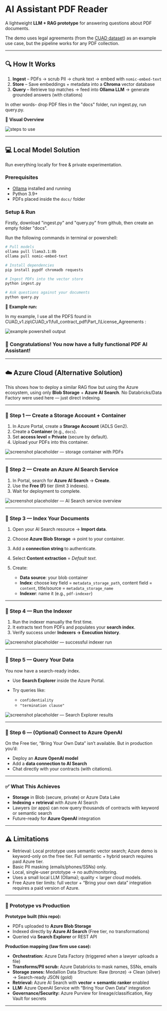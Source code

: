 # AI Assistant PDF Reader

A lightweight **LLM + RAG prototype** for answering questions about PDF documents.

The demo uses legal agreements (from the [CUAD dataset](https://www.atticusprojectai.org/cuad)) as an example use case, but the pipeline works for any PDF collection.

---

## 🔍 How It Works

1. **Ingest** – PDFs → scrub PII → chunk text → embed with `nomic-embed-text`
2. **Store** – Save embeddings + metadata into a **Chroma** vector database
3. **Query** – Retrieve top matches → feed into **Ollama LLM** → generate grounded answers (with citations)

In other words- drop PDF files in the "docs" folder, run ingest.py, run query.py.

📌 **Visual Overview**

![steps to use](https://raw.githubusercontent.com/Nikhil-Pickle/AI-Assistant-PDF-Reader/refs/heads/main/image.png)

---

## 💻 Local Model Solution

Run everything locally for free & private experimentation.

### Prerequisites

* [Ollama](https://ollama.ai) installed and running
* Python 3.9+
* PDFs placed inside the `docs/` folder

### Setup & Run

Firstly, download "ingest.py" and "query.py" from github, then create an empty folder "docs".

Run the following commands in terminal or powershell:  

```bash
# Pull models
ollama pull llama3.1:8b
ollama pull nomic-embed-text

# Install dependencies
pip install pypdf chromadb requests

# Ingest PDFs into the vector store
python ingest.py

# Ask questions against your documents
python query.py
```

📸 **Example run:**

In my example, I use all the PDFS found in CUAD_v1.zip\CUAD_v1\full_contract_pdf\Part_I\License_Agreements :

![example powershell output](https://raw.githubusercontent.com/Nikhil-Pickle/AI-Assistant-PDF-Reader/refs/heads/main/Screenshot%202025-08-26%20192915.png)

### 👏 **Congratulations!** You now have a fully functional PDF AI Assistant!

---

## ☁️ Azure Cloud (Alternative Solution)


This shows how to deploy a similar RAG flow but using the Azure ecosystem, using only **Blob Storage** + **Azure AI Search**.
No Databricks/Data Factory were used here — just direct indexing.

---

### 🔹 Step 1 — Create a Storage Account + Container

1. In Azure Portal, create a **Storage Account** (ADLS Gen2).
2. Create a **Container** (e.g., `docs`).
3. Set **access level = Private** (secure by default).
4. Upload your PDFs into this container.

![screenshot placeholder — storage container with PDFs](https://raw.githubusercontent.com/Nikhil-Pickle/AI-Assistant-PDF-Reader/refs/heads/main/Screenshot%202025-08-27%20111519.png)

---

### 🔹 Step 2 — Create an Azure AI Search Service

1. In Portal, search for **Azure AI Search** → **Create**.
2. Use the **Free (F)** tier (limit 3 indexes).
3. Wait for deployment to complete.

![screenshot placeholder — AI Search service overview](https://raw.githubusercontent.com/Nikhil-Pickle/AI-Assistant-PDF-Reader/refs/heads/main/Screenshot%202025-08-27%20111939.png)

---

### 🔹 Step 3 — Index Your Documents

1. Open your AI Search resource → **Import data**.
2. Choose **Azure Blob Storage** → point to your container.
3. Add a **connection string** to authenticate.
4. Select **Content extraction** = *Default text*.
5. Create:

   * **Data source**: your blob container
   * **Index**: choose key field = `metadata_storage_path`, content field = `content`, title/source = `metadata_storage_name`
   * **Indexer**: name it (e.g., `pdf-indexer`)

---

### 🔹 Step 4 — Run the Indexer

1. Run the indexer manually the first time.
2. It extracts text from PDFs and populates your **search index**.
3. Verify success under **Indexers → Execution history**.

![screenshot placeholder — successful indexer run](https://raw.githubusercontent.com/Nikhil-Pickle/AI-Assistant-PDF-Reader/refs/heads/main/Screenshot%202025-08-27%20112334.png)

---

### 🔹 Step 5 — Query Your Data

You now have a search-ready index.


* Use **Search Explorer** inside the Azure Portal.
* Try queries like:

  * `confidentiality`
  * `"termination clause"`

![screenshot placeholder — Search Explorer results](https://raw.githubusercontent.com/Nikhil-Pickle/AI-Assistant-PDF-Reader/refs/heads/main/Screenshot%202025-08-27%20112658.png)


---

### 🔹 Step 6 — (Optional) Connect to Azure OpenAI

On the Free tier, “Bring Your Own Data” isn’t available.
But in production you’d:

* Deploy an **Azure OpenAI model**
* Add a **data connection to AI Search**
* Chat directly with your contracts (with citations).

---

### ✅ What This Achieves

* **Storage** in Blob (secure, private) or Azure Data Lake
* **Indexing + retrieval** with Azure AI Search
* Lawyers (or apps) can now query thousands of contracts with keyword or semantic search
* Future-ready for **Azure OpenAI** integration

---

## ⚠️ Limitations

* Retrieval: Local prototype uses semantic vector search; Azure demo is keyword-only on the free tier. Full semantic + hybrid search requires paid Azure tier.
* Basic PII masking (emails/phones/SSNs) only.
* Local, single-user prototype → no auth/monitoring.
* Uses a small local LLM (Ollama); quality < larger cloud models.
* Free Azure tier limits: full vector + “Bring your own data” integration requires a paid version of Azure.

---

### 🔹 Prototype vs Production

**Prototype built (this repo):**

* PDFs uploaded to **Azure Blob Storage**
* Indexed directly by **Azure AI Search** (Free tier, no transformations)
* Queried via **Search Explorer** or REST API

**Production mapping (law firm use case):**

* **Orchestration:** Azure Data Factory (triggered when a lawyer uploads a file)
* **Transforms/PII scrub:** Azure Databricks to mask names, SSNs, emails
* **Storage zones:** Medallion Data Structure: Raw (bronze) → Clean (silver) → Search-ready JSON (gold)
* **Retrieval:** Azure AI Search with **vector + semantic ranker** enabled
* **LLM:** Azure OpenAI Service with “Bring Your Own Data” integration
* **Governance/Security:** Azure Purview for lineage/classification, Key Vault for secrets

---
